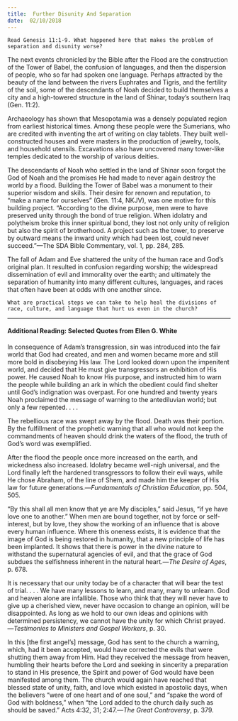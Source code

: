 ```yaml
---
title:  Further Disunity And Separation
date:  02/10/2018
---
```


`Read Genesis 11:1-9. What happened here that makes the problem of separation and disunity worse?`

The next events chronicled by the Bible after the Flood are the construction of the Tower of Babel, the confusion of languages, and then the dispersion of people, who so far had spoken one language. Perhaps attracted by the beauty of the land between the rivers Euphrates and Tigris, and the fertility of the soil, some of the descendants of Noah decided to build themselves a city and a high-towered structure in the land of Shinar, today’s southern Iraq (Gen. 11:2).

Archaeology has shown that Mesopotamia was a densely populated region from earliest historical times. Among these people were the Sumerians, who are credited with inventing the art of writing on clay tablets. They built well-constructed houses and were masters in the production of jewelry, tools, and household utensils. Excavations also have uncovered many tower-like temples dedicated to the worship of various deities.

The descendants of Noah who settled in the land of Shinar soon forgot the God of Noah and the promises He had made to never again destroy the world by a flood. Building the Tower of Babel was a monument to their superior wisdom and skills. Their desire for renown and reputation, to “make a name for ourselves” (Gen. 11:4, NKJV), was one motive for this building project. “According to the divine purpose, men were to have preserved unity through the bond of true religion. When idolatry and polytheism broke this inner spiritual bond, they lost not only unity of religion but also the spirit of brotherhood. A project such as the tower, to preserve by outward means the inward unity which had been lost, could never succeed.”—The SDA Bible Commentary, vol. 1, pp. 284, 285.

The fall of Adam and Eve shattered the unity of the human race and God’s original plan. It resulted in confusion regarding worship; the widespread dissemination of evil and immorality over the earth; and ultimately the separation of humanity into many different cultures, languages, and races that often have been at odds with one another since.

`What are practical steps we can take to help heal the divisions of race, culture, and language that hurt us even in the church?`

---

#### Additional Reading: Selected Quotes from Ellen G. White

In consequence of Adam’s transgression, sin was introduced into the fair world that God had created, and men and women became more and still more bold in disobeying His law. The Lord looked down upon the impenitent world, and decided that He must give transgressors an exhibition of His power. He caused Noah to know His purpose, and instructed him to warn the people while building an ark in which the obedient could find shelter until God’s indignation was overpast. For one hundred and twenty years Noah proclaimed the message of warning to the antediluvian world; but only a few repented. . . . 

The rebellious race was swept away by the flood. Death was their portion. By the fulfillment of the prophetic warning that all who would not keep the commandments of heaven should drink the waters of the flood, the truth of God’s word was exemplified. 

After the flood the people once more increased on the earth, and wickedness also increased. Idolatry became well-nigh universal, and the Lord finally left the hardened transgressors to follow their evil ways, while He chose Abraham, of the line of Shem, and made him the keeper of His law for future generations.—_Fundamentals of Christian Education_, pp. 504, 505.

“By this shall all men know that ye are My disciples,” said Jesus, “if ye have love one to another.” When men are bound together, not by force or self-interest, but by love, they show the working of an influence that is above every human influence. Where this oneness exists, it is evidence that the image of God is being restored in humanity, that a new principle of life has been implanted. It shows that there is power in the divine nature to withstand the supernatural agencies of evil, and that the grace of God subdues the selfishness inherent in the natural heart.—_The Desire of Ages_, p. 678.

It is necessary that our unity today be of a character that will bear the test of trial. . . . We have many lessons to learn, and many, many to unlearn. God and heaven alone are infallible. Those who think that they will never have to give up a cherished view, never have occasion to change an opinion, will be disappointed. As long as we hold to our own ideas and opinions with determined persistency, we cannot have the unity for which Christ prayed.—_Testimonies to Ministers and Gospel Workers_, p. 30.

In this [the first angel’s] message, God has sent to the church a warning, which, had it been accepted, would have corrected the evils that were shutting them away from Him. Had they received the message from heaven, humbling their hearts before the Lord and seeking in sincerity a preparation to stand in His presence, the Spirit and power of God would have been manifested among them. The church would again have reached that blessed state of unity, faith, and love which existed in apostolic days, when the believers “were of one heart and of one soul,” and “spake the word of God with boldness,” when “the Lord added to the church daily such as should be saved.” Acts 4:32, 31; 2:47.—_The Great Controversy_, p. 379.